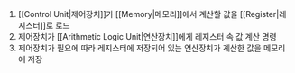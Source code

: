 1. [[Control Unit|제어장치]]가 [[Memory|메모리]]에서 계산할 값을 [[Register|레지스터]]로 로드
2. 제어장치가 [[Arithmetic Logic Unit|연산장치]]에게 레지스터 속 값 계산 명령
3. 제어장치가 필요에 따라 레지스터에 저장되어 있는 연산장치가 계산한 값을 메모리에 저장